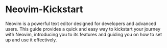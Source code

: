 # Neovim-Kickstart
Neovim is a powerful text editor designed for developers and advanced users. This guide provides a quick and easy way to kickstart your journey with Neovim, introducing you to its features and guiding you on how to set up and use it effectively.
